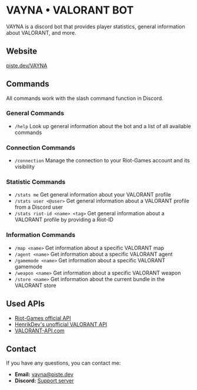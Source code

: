 # VAYNA • VALORANT BOT
VAYNA is a discord bot that provides player statistics, general information about VALORANT, and more. 
## Website
[piste.dev/VAYNA](https://piste.dev/VAYNA/)
## Commands
All commands work with the slash command function in Discord.
### General Commands
- `/help` Look up general information about the bot and a list of all available commands
### Connection Commands
- `/connection` Manage the connection to your Riot-Games account and its visibility
### Statistic Commands
- `/stats me` Get general information about your VALORANT profile
- `/stats user <@user>` Get general information about a VALORANT profile from a Discord user
- `/stats riot-id <name> <tag>` Get general information about a VALORANT profile by providing a Riot-ID
### Information Commands
- `/map <name>` Get information about a specific VALORANT map
- `/agent <name>` Get information about a specific VALORANT agent
- `/gamemode <name>` Get information about a specific VALORANT gamemode
- `/weapon <name>` Get information about a specific VALORANT weapon
- `/store <name>` Get information about the current bundle in the VALORANT store
## Used APIs
- [Riot-Games official API](https://developer.riotgames.com/)
- [HenrikDev's unofficial VALORANT API](https://github.com/Henrik-3/unofficial-valorant-api)
- [VALORANT-API.com](https://valorant-api.com/)
## Contact
If you have any questions, you can contact me:
   - **Email:** vayna@piste.dev
   - **Discord:** [Support server](https://piste.dev/VAYNA/redirect/discord)
